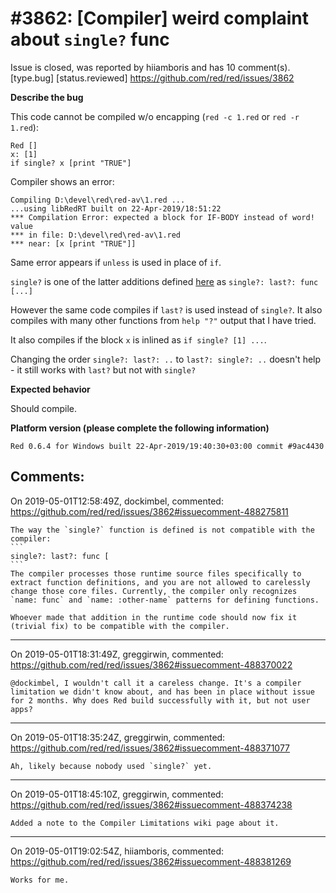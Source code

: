 
#3862: [Compiler] weird complaint about `single?` func
================================================================================
Issue is closed, was reported by hiiamboris and has 10 comment(s).
[type.bug] [status.reviewed]
<https://github.com/red/red/issues/3862>

**Describe the bug**

This code cannot be compiled w/o encapping (`red -c 1.red` or `red -r 1.red`):
```
Red []
x: [1]
if single? x [print "TRUE"]
```
Compiler shows an error:
```
Compiling D:\devel\red\red-av\1.red ...                                    
...using libRedRT built on 22-Apr-2019/18:51:22                            
*** Compilation Error: expected a block for IF-BODY instead of word! value 
*** in file: D:\devel\red\red-av\1.red                                     
*** near: [x [print "TRUE"]]                                               
```
Same error appears if `unless` is used in place of `if`.

`single?` is one of the latter additions defined [here](https://github.com/red/red/blob/6dcea4a482a8528d0dab8bf18f2b63785375e689/environment/functions.red#L1051) as `single?: last?: func [...]`

However the same code compiles if `last?` is used instead of `single?`. It also compiles with many other functions from `help "?"` output that I have tried.

It also compiles if the block `x` is inlined as `if single? [1] ...`.

Changing the order `single?: last?: ..` to `last?: single?: ..` doesn't help - it still works with `last?` but not with `single?`

**Expected behavior**

Should compile.

**Platform version (please complete the following information)**
```
Red 0.6.4 for Windows built 22-Apr-2019/19:40:30+03:00 commit #9ac4430
```



Comments:
--------------------------------------------------------------------------------

On 2019-05-01T12:58:49Z, dockimbel, commented:
<https://github.com/red/red/issues/3862#issuecomment-488275811>

    The way the `single?` function is defined is not compatible with the compiler:
    ```
    single?: last?: func [
    ```
    The compiler processes those runtime source files specifically to extract function definitions, and you are not allowed to carelessly change those core files. Currently, the compiler only recognizes `name: func` and `name: :other-name` patterns for defining functions.
    
    Whoever made that addition in the runtime code should now fix it (trivial fix) to be compatible with the compiler.

--------------------------------------------------------------------------------

On 2019-05-01T18:31:49Z, greggirwin, commented:
<https://github.com/red/red/issues/3862#issuecomment-488370022>

    @dockimbel, I wouldn't call it a careless change. It's a compiler limitation we didn't know about, and has been in place without issue for 2 months. Why does Red build successfully with it, but not user apps?

--------------------------------------------------------------------------------

On 2019-05-01T18:35:24Z, greggirwin, commented:
<https://github.com/red/red/issues/3862#issuecomment-488371077>

    Ah, likely because nobody used `single?` yet. 

--------------------------------------------------------------------------------

On 2019-05-01T18:45:10Z, greggirwin, commented:
<https://github.com/red/red/issues/3862#issuecomment-488374238>

    Added a note to the Compiler Limitations wiki page about it.

--------------------------------------------------------------------------------

On 2019-05-01T19:02:54Z, hiiamboris, commented:
<https://github.com/red/red/issues/3862#issuecomment-488381269>

    Works for me.

